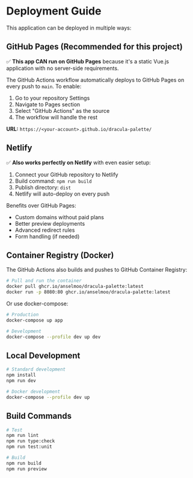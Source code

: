 # Deployment Guide

This application can be deployed in multiple ways:

## GitHub Pages (Recommended for this project)

✅ **This app CAN run on GitHub Pages** because it's a static Vue.js application with no server-side requirements.

The GitHub Actions workflow automatically deploys to GitHub Pages on every push to `main`. To enable:

1. Go to your repository Settings
2. Navigate to Pages section
3. Select "GitHub Actions" as the source
4. The workflow will handle the rest

**URL:** `https://<your-account>.github.io/dracula-palette/`

## Netlify

✅ **Also works perfectly on Netlify** with even easier setup:

1. Connect your GitHub repository to Netlify
2. Build command: `npm run build`
3. Publish directory: `dist`
4. Netlify will auto-deploy on every push

Benefits over GitHub Pages:

- Custom domains without paid plans
- Better preview deployments
- Advanced redirect rules
- Form handling (if needed)

## Container Registry (Docker)

The GitHub Actions also builds and pushes to GitHub Container Registry:

```bash
# Pull and run the container
docker pull ghcr.io/anselmoo/dracula-palette:latest
docker run -p 8080:80 ghcr.io/anselmoo/dracula-palette:latest
```

Or use docker-compose:

```bash
# Production
docker-compose up app

# Development
docker-compose --profile dev up dev
```

## Local Development

```bash
# Standard development
npm install
npm run dev

# Docker development
docker-compose --profile dev up
```

## Build Commands

```bash
# Test
npm run lint
npm run type:check
npm run test:unit

# Build
npm run build
npm run preview
```
